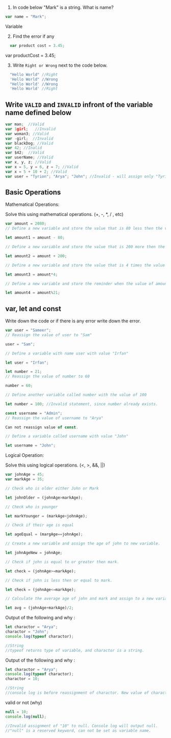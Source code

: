 1. In code below "Mark" is a string. What is name?

```js
var name = "Mark";
```

Variable


2. Find the error if any

```js
  var product cost = 3.45;
```

var productCost = 3.45;


3. Write `Right or Wrong` next to the code below.

```js
  "Hello World" //Right
  'Hello World" //Wrong
  "Hello World' //Wrong
  'Hello World' //Right
```

## Write `VALID` and `INVALID` infront of the variable name defined below

```js
var man;  //Valid
var 1girl;   //Invalid
var woman3; //Valid
var -girl;  //Invalid
var blackDog; //Valid
var 42; //Inalid
var $42;  //Valid
var userName; //Valid
var x, y, z; //Valid
var x = 5, y = 6, z = 7; //Valid
var x = 5 + 10 + 2; //Valid
var user = "Tyrion"; "Arya"; "John"; //Invalid - will assign only "Tyrion" to user
```

## Basic Operations

Mathematical Operations:

Solve this using mathematical operations. (+, -, \*, / , etc)

```js
var amount = 2080;
// Define a new variable and store the value that is 80 less then the value of amount.

let amount1 = amount - 80;

// Define a new variable and store the value that is 200 more then the value of amount.

let amount2 = amount + 200;

// Define a new variable and store the value that is 4 times the value of amount.

let amount3 = amount*4;

// Define a new variable and store the reminder when the value of amount is  divided by 21.

let amount4 = amount%21;
```

## var, let and const

Write down the code or if there is any error write down the error.

```js
var user = "Sameer";
// Reassign the value of user to "Sam"

user = "Sam";

// Define a variable with name user with value "Irfan"

let user = "Irfan";

let number = 21;
// Reassign the value of number to 60

number = 60;

// Define another variable called number with the value of 100

let number = 100; //Invalid statement, since number already exists.

const username = "Admin";
// Reassign the value of username to "Arya"

Can not reassign value of const.

// Define a variable called username with value "John"

let username = "John";

```

Logical Operation:

Solve this using logical operations. (<, >, &&, ||)

```js
var johnAge = 45;
var markAge = 35;

// Check who is older either John or Mark

let johnOlder = (johnAge>markAge);

// Check who is younger

let markYounger = (markAge<johnAge);

// Check if their age is equal

let ageEqual = (margAge==johnAge);

// Create a new variable and assign the age of john to new variable.

let johnAgeNew = johnAge;

// Check if john is equal to or greater then mark.

let check = (johnAge>=markAge);

// Check if john is less then or equal to mark.

let check = (johnAge<=markAge);

// Calculate the average age of john and mark and assign to a new variable.

let avg = (johnAge+markAge)/2;

```

Output of the following and why :

```js
let charactor = "Arya";
charactor = "John";
console.log(typeof charactor);

//String
//typeof returns type of variable, and charactor is a string. 

```

Output of the following and why :

```js
let charactor = "Arya";
console.log(typeof charactor);
charactor = 10;

//String
//console log is before reassignment of charactor. New value of charactor would be 10.

```

valid or not (why)

```js
null = 10;
console.log(null);

//Invalid assignment of "10" to null. Console log will output null.
//"null" is a reserved keyword, can not be set as variable name.
```
